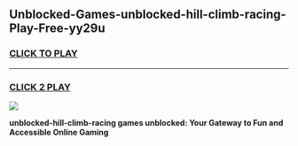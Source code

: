 
## Unblocked-Games-unblocked-hill-climb-racing-Play-Free-yy29u
<h3>
<a href="https://premium76.site?title=unblocked-hill-climb-racing&ref=18A1">CLICK TO PLAY</a></h3>
<hr>

<h3>
<a href="https://premium76.site?title=unblocked-hill-climb-racing&ref=18A1">CLICK 2 PLAY</a>
  
</h3>

<a href="https://premium76.site?title=unblocked-hill-climb-racing&ref=18A1"><img src="https://clearcache.store/games.png"></a>


**unblocked-hill-climb-racing games unblocked: Your Gateway to Fun and Accessible Online Gaming**
